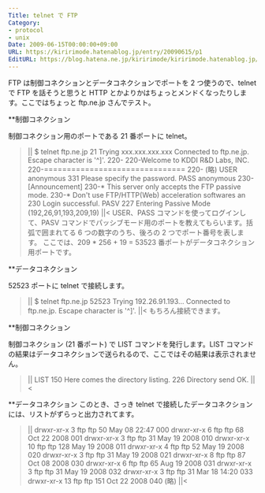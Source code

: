 ```yaml
---
Title: telnet で FTP
Category:
- protocol
- unix
Date: 2009-06-15T00:00:00+09:00
URL: https://kiririmode.hatenablog.jp/entry/20090615/p1
EditURL: https://blog.hatena.ne.jp/kiririmode/kiririmode.hatenablog.jp/atom/entry/8454420450078212961
---
```


FTP は制御コネクションとデータコネクションでポートを 2 つ使うので、telnet で FTP を話そうと思うと HTTP とかよりかはちょっとメンドくなったりします。ここではちょっと ftp.ne.jp さんでテスト。

**制御コネクション

制御コネクション用のポートである 21 番ポートに telnet。
>||
$ telnet ftp.ne.jp 21
Trying xxx.xxx.xxx.xxx
Connected to ftp.ne.jp.
Escape character is '^]'.
220-
220-Welcome to KDDI R&D Labs, INC.
220-===============================
220-
(略)
USER anonymous
331 Please specify the password.
PASS anonymous
230-[Announcement]
230-* This server only accepts the FTP passive mode.
230-* Don't use FTP/HTTP(Web) acceleration softwares an
230 Login successful.
PASV
227 Entering Passive Mode (192,26,91,193,209,19)
||<
USER、PASS コマンドを使ってログインして、PASV コマンドでパッシブモード用のポートを教えてもらいます。括弧で囲まれてる 6 つの数字のうち、後ろの 2 つでポート番号を表します。
ここでは、209 * 256 + 19 = 53523 番ポートがデータコネクション用ポートです。

**データコネクション

52523 ポートに telnet で接続します。
>||
$ telnet ftp.ne.jp 52523
Trying 192.26.91.193...
Connected to ftp.ne.jp.
Escape character is '^]'.
||<
もちろん接続できます。

**制御コネクション

制御コネクション (21 番ポート) で LIST コマンドを発行します。LIST コマンドの結果はデータコネクションで送られるので、ここではその結果は表示されません。
>||
LIST
150 Here comes the directory listing.
226 Directory send OK.
||<

**データコネクション
このとき、さっき telnet で接続したデータコネクションには、リストがずらっと出力されてます。
>||
drwxr-xr-x    3 ftp      ftp            50 May 08 22:47 000
drwxr-xr-x    6 ftp      ftp            68 Oct 22  2008 001
drwxr-xr-x    3 ftp      ftp            31 May 19  2008 010
drwxr-xr-x   10 ftp      ftp           128 May 19  2008 011
drwxr-xr-x    4 ftp      ftp            52 May 19  2008 020
drwxr-xr-x    3 ftp      ftp            31 May 19  2008 021
drwxr-xr-x    8 ftp      ftp            87 Oct 08  2008 030
drwxr-xr-x    6 ftp      ftp            65 Aug 19  2008 031
drwxr-xr-x    3 ftp      ftp            31 May 19  2008 032
drwxr-xr-x    3 ftp      ftp            31 Mar 18 14:20 033
drwxr-xr-x   13 ftp      ftp           151 Oct 22  2008 040
(略)
||<
